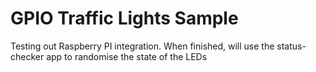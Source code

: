 # GPIO Traffic Lights Sample

Testing out Raspberry PI integration.
When finished, will use the status-checker app to randomise the state of the LEDs
